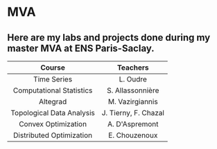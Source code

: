 # MVA

## Here are my labs and projects done during my master MVA at ENS Paris-Saclay.

| Course | Teachers |
|:------:|:-------:|
|Time Series| L. Oudre |
|Computational Statistics|S. Allassonnière |
|Altegrad|M. Vazirgiannis|
|Topological Data Analysis |J. Tierny, F. Chazal |
|Convex Optimization | A. D'Aspremont |
|Distributed Optimization | E. Chouzenoux |
